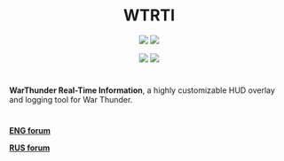 <h1 align="center">WTRTI</h1>

<p align="center">
<a href="https://github.com/MeSoftHorny/WTRTI/releases" alt="Downloads">
        <img src="https://img.shields.io/github/downloads/MeSoftHorny/WTRTI/total?style=for-the-badge" /></a>

<a href="https://github.com/MeSoftHorny/WTRTI/releases/latest" alt="Latest release">
        <img src="https://img.shields.io/github/v/release/MeSoftHorny/WTRTI?style=for-the-badge" /></a>
</p>
<p align="center">
<a href="https://www.buymeacoffee.com/mesofthorny" alt="Support">
        <img src="https://img.shields.io/badge/BuyMeACoffee-Support_-yellow?style=for-the-badge&logo=buymeacoffee" /></a>
<a href="https://www.patreon.com/wtrti" alt="Support">
        <img src="https://img.shields.io/badge/Patreon-Support_-red?style=for-the-badge&logo=patreon" /></a>
          
</p>
<h1 align="center"></h1>

**WarThunder Real-Time Information**, a highly customizable HUD overlay and logging tool for War Thunder.

<h1 align="center"></h1>

**[ENG forum](https://forum.warthunder.com/index.php?/topic/483838-warthunder-real-time-information)**

**[RUS forum](https://forum.warthunder.ru/index.php?/topic/279736-wtrti-otobrazhenie-informatsii-o-samolete-cherez-rtss)**

